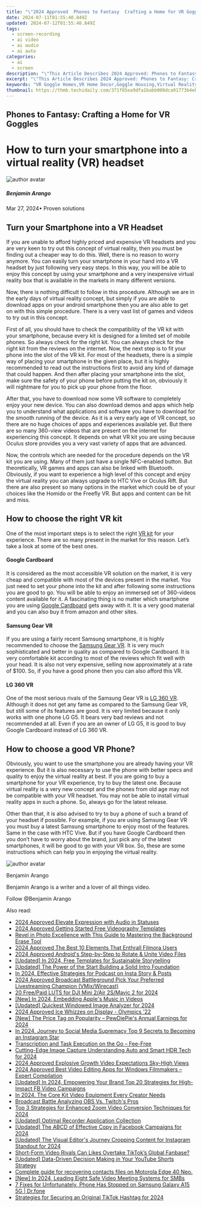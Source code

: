 ```yaml
---
title: "\"2024 Approved  Phones to Fantasy  Crafting a Home for VR Goggles\""
date: 2024-07-11T01:55:40.849Z
updated: 2024-07-12T01:55:40.849Z
tags: 
  - screen-recording
  - ai video
  - ai audio
  - ai auto
categories: 
  - ai
  - screen
description: "\"This Article Describes 2024 Approved: Phones to Fantasy: Crafting a Home for VR Goggles\""
excerpt: "\"This Article Describes 2024 Approved: Phones to Fantasy: Crafting a Home for VR Goggles\""
keywords: "VR Goggle Homes,VR Home Decor,Goggle Housing,Virtual Reality Setup,VR Accessory Space,Fantasy VR Design,VR Room Themes"
thumbnail: https://thmb.techidaily.com/371f85ea9dfa1babb000dca91773b4eb09149fff5b762b5c34efcbd5187b5306.jpg
---
```


## Phones to Fantasy: Crafting a Home for VR Goggles

# How to turn your smartphone into a virtual reality (VR) headset

![author avatar](https://images.wondershare.com/filmora/article-images/benjamin-arango-author.jpg)

##### Benjamin Arango

 Mar 27, 2024• Proven solutions

## Turn your Smartphone into a VR Headset

If you are unable to afford highly priced and expensive VR headsets and you are very keen to try out this concept of virtual reality, then you must be finding out a cheaper way to do this. Well, there is no reason to worry anymore. You can easily turn your smartphone in your hand into a VR headset by just following very easy steps. In this way, you will be able to enjoy this concept by using your smartphone and a very inexpensive virtual reality box that is available in the markets in many different versions.

Now, there is nothing difficult to follow in this procedure. Although we are in the early days of virtual reality concept, but simply if you are able to download apps on your android smartphone then you are also able to get on with this simple procedure. There is a very vast list of games and videos to try out in this concept.

First of all, you should have to check the compatibility of the VR kit with your smartphone, because every kit is designed for a limited set of mobile phones. So always check for the right kit. You can always check for the right kit from the reviews on the internet. Now, the next step is to fit your phone into the slot of the VR kit. For most of the headsets, there is a simple way of placing your smartphone in the given place, but it is highly recommended to read out the instructions first to avoid any kind of damage that could happen. And then after placing your smartphone into the slot, make sure the safety of your phone before putting the kit on, obviously it will nightmare for you to pick up your phone from the floor.

After that, you have to download now some VR software to completely enjoy your new device. You can also download demos and apps which help you to understand what applications and software you have to download for the smooth running of the device. As it is a very early age of VR concept, so there are no huge choices of apps and experiences available yet. But there are so many 360-view videos that are present on the internet for experiencing this concept. It depends on what VR kit you are using because Oculus store provides you a very vast variety of apps that are advanced.

Now, the controls which are needed for the procedure depends on the VR kit you are using. Many of them just have a single NFC-enabled button. But theoretically, VR games and apps can also be linked with Bluetooth. Obviously, if you want to experience a high level of this concept and enjoy the virtual reality you can always upgrade to HTC Vive or Oculus Rift. But there are also present so many options in the market which could be of your choices like the Homido or the Freefly VR. But apps and content can be hit and miss.

## How to choose the right VR kit

One of the most important steps is to select the right [VR kit](https://tools.techidaily.com/wondershare/filmora/download/) for your experience. There are so many present in the market for this reason. Let’s take a look at some of the best ones.

#### Google Cardboard

It is considered as the most accessible VR solution on the market, it is very cheap and compatible with most of the devices present in the market. You just need to set your phone into the kit and after following some instructions you are good to go. You will be able to enjoy an immersed set of 360-videos content available for it. A fascinating thing is no matter which smartphone you are using [Google Cardboard](https://tools.techidaily.com/wondershare/filmora/download/) gets away with it. It is a very good material and you can also buy it from amazon and other sites.

#### Samsung Gear VR

If you are using a fairly recent Samsung smartphone, it is highly recommended to choose the [Samsung Gear VR](https://tools.techidaily.com/wondershare/filmora/download/). It is very much sophisticated and better in quality as compared to Google Cardboard. It is very comfortable kit according to most of the reviews which fit well with your head. It is also not very expensive, selling now approximately at a rate of $100\. So, if you have a good phone then you can also afford this VR.

#### LG 360 VR

One of the most serious rivals of the Samsung Gear VR is [LG 360 VR](https://tools.techidaily.com/wondershare/filmora/download/). Although it does not get any fame as compared to the Samsung Gear VR, but still some of its features are good. It is very limited because it only works with one phone LG G5\. It bears very bad reviews and not recommended at all. Even if you are an owner of LG G5, it is good to buy Google Cardboard instead of LG 360 VR.

## How to choose a good VR Phone?

Obviously, you want to use the smartphone you are already having your VR experience. But it is also necessary to use the phone with better specs and quality to enjoy the virtual reality at best. If you are going to buy a smartphone for your VR experience, try to buy the latest one. Because virtual reality is a very new concept and the phones from old age may not be compatible with your VR headset. You may not be able to install virtual reality apps in such a phone. So, always go for the latest release.

Other than that, it is also advised to try to buy a phone of such a brand of your headset if possible. For example, if you are using Samsung Gear VR you must buy a latest Samsung smartphone to enjoy most of the features. Same in the case with HTC Vive. But if you have Google Cardboard then you don’t have to worry about the brand, just pick any of the latest smartphones, it will be good to go with your VR box. So, these are some instructions which can help you in enjoying the virtual reality.

![author avatar](https://images.wondershare.com/filmora/article-images/benjamin-arango-author.jpg)

Benjamin Arango

Benjamin Arango is a writer and a lover of all things video.

Follow @Benjamin Arango


<ins class="adsbygoogle"
     style="display:block"
     data-ad-format="autorelaxed"
     data-ad-client="ca-pub-7571918770474297"
     data-ad-slot="1223367746"></ins>



<ins class="adsbygoogle"
     style="display:block"
     data-ad-client="ca-pub-7571918770474297"
     data-ad-slot="8358498916"
     data-ad-format="auto"
     data-full-width-responsive="true"></ins>




<span class="atpl-alsoreadstyle">Also read:</span>
<div><ul>
<li><a href="https://article-posts.techidaily.com/2024-approved-elevate-expression-with-audio-in-statuses/"><u>2024 Approved  Elevate Expression with Audio in Statuses</u></a></li>
<li><a href="https://article-posts.techidaily.com/2024-approved-getting-started-free-videography-templates/"><u>2024 Approved  Getting Started  Free Videography Templates</u></a></li>
<li><a href="https://article-posts.techidaily.com/revel-in-photo-excellence-with-this-guide-to-mastering-the-background-erase-tool/"><u>Revel in Photo Excellence with This Guide to Mastering the Background Erase Tool</u></a></li>
<li><a href="https://article-posts.techidaily.com/2024-approved-the-best-10-elements-that-enthrall-filmora-users/"><u>2024 Approved  The Best 10 Elements That Enthrall Filmora Users</u></a></li>
<li><a href="https://article-posts.techidaily.com/2024-approved-androids-step-by-step-to-rotate-and-unite-video-files/"><u>2024 Approved  Android's Step-by-Step to Rotate & Unite Video Files</u></a></li>
<li><a href="https://article-posts.techidaily.com/updated-in-2024-free-templates-for-sustainable-storytelling/"><u>[Updated] In 2024, Free Templates for Sustainable Storytelling</u></a></li>
<li><a href="https://article-posts.techidaily.com/updated-the-power-of-the-start-building-a-solid-intro-foundation/"><u>[Updated] The Power of the Start  Building a Solid Intro Foundation</u></a></li>
<li><a href="https://article-posts.techidaily.com/in-2024-effective-strategies-for-podcast-on-insta-story-and-posts/"><u>In 2024, Effective Strategies for Podcast on Insta Story & Posts</u></a></li>
<li><a href="https://article-posts.techidaily.com/2024-approved-broadcast-battleground-pick-your-preferred-livestreaming-champion-vmixwirecast/"><u>2024 Approved  Broadcast Battleground  Pick Your Preferred Livestreaming Champion (VMix/Wirecast)</u></a></li>
<li><a href="https://article-posts.techidaily.com/20-freepaid-luts-for-dji-mini-2air-2smavic-2-for-2024/"><u>20 Free/Paid LUTS for DJI Mini 2/Air 2S/Mavic 2 for 2024</u></a></li>
<li><a href="https://article-posts.techidaily.com/new-in-2024-embedding-apples-music-in-videos/"><u>[New] In 2024, Embedding Apple's Music in Videos</u></a></li>
<li><a href="https://article-posts.techidaily.com/updated-quickest-windowed-image-analyzer-for-2024/"><u>[Updated] Quickest Windowed Image Analyzer for 2024</u></a></li>
<li><a href="https://article-posts.techidaily.com/2024-approved-ice-whizzes-on-display-olympics-22/"><u>2024 Approved  Ice Whizzes on Display - Olympics '22</u></a></li>
<li><a href="https://article-posts.techidaily.com/new-the-price-tag-on-popularity-pewdiepies-annual-earnings-for-2024/"><u>[New] The Price Tag on Popularity – PewDiePie's Annual Earnings for 2024</u></a></li>
<li><a href="https://article-posts.techidaily.com/in-2024-journey-to-social-media-supremacy-top-9-secrets-to-becoming-an-instagram-star/"><u>In 2024, Journey to Social Media Supremacy  Top 9 Secrets to Becoming an Instagram Star</u></a></li>
<li><a href="https://article-posts.techidaily.com/transcription-and-task-execution-on-the-go-fee-free/"><u>Transcription and Task Execution on the Go – Fee-Free</u></a></li>
<li><a href="https://article-posts.techidaily.com/cutting-edge-image-capture-understanding-auto-and-smart-hdr-tech-for-2024/"><u>Cutting-Edge Image Capture  Understanding Auto and Smart HDR Tech for 2024</u></a></li>
<li><a href="https://article-posts.techidaily.com/2024-approved-explosive-growth-video-expectations-sky-high-views/"><u>2024 Approved  Explosive Growth  Video Expectations Sky-High Views</u></a></li>
<li><a href="https://article-posts.techidaily.com/2024-approved-best-video-editing-apps-for-windows-filmmakers-expert-compilation/"><u>2024 Approved  Best Video Editing Apps for Windows Filmmakers – Expert Compilation</u></a></li>
<li><a href="https://facebook-videos.techidaily.com/updated-in-2024-empowering-your-brand-top-20-strategies-for-high-impact-fb-video-campaigns/"><u>[Updated] In 2024, Empowering Your Brand  Top 20 Strategies for High-Impact FB Video Campaigns</u></a></li>
<li><a href="https://youtube-help.techidaily.com/in-2024-the-core-kit-video-equipment-every-creator-needs/"><u>In 2024, The Core Kit  Video Equipment Every Creator Needs</u></a></li>
<li><a href="https://desktop-recording.techidaily.com/broadcast-battle-analyzing-obs-vs-twitchs-pros/"><u>Broadcast Battle  Analyzing OBS Vs. Twitch's Pros</u></a></li>
<li><a href="https://some-skills.techidaily.com/top-3-strategies-for-enhanced-zoom-video-conversion-techniques-for-2024/"><u>Top 3 Strategies for Enhanced Zoom Video Conversion Techniques for 2024</u></a></li>
<li><a href="https://screen-activity-recording.techidaily.com/updated-optimal-recorder-application-collection/"><u>[Updated] Optimal Recorder Application Collection</u></a></li>
<li><a href="https://facebook-video-files.techidaily.com/updated-the-abcd-of-effective-copy-in-facebook-campaigns-for-2024/"><u>[Updated] The ABCD of Effective Copy in Facebook Campaigns for 2024</u></a></li>
<li><a href="https://instagram-clips.techidaily.com/updated-the-visual-editors-journey-cropping-content-for-instagram-standout-for-2024/"><u>[Updated] The Visual Editor's Journey  Cropping Content for Instagram Standout for 2024</u></a></li>
<li><a href="https://tiktok-video-recordings.techidaily.com/short-form-video-rivals-can-likes-overtake-tiktoks-global-fanbase/"><u>Short-Form Video Rivals  Can Likes Overtake TikTok’s Global Fanbase?</u></a></li>
<li><a href="https://youtube-clips.techidaily.com/updated-data-driven-decision-making-in-your-youtube-shorts-strategy/"><u>[Updated] Data-Driven Decision Making in Your YouTube Shorts Strategy</u></a></li>
<li><a href="https://phone-solutions.techidaily.com/complete-guide-for-recovering-contacts-files-on-motorola-edge-40-neo-by-fonelab-android-recover-contacts/"><u>Complete guide for recovering contacts files on Motorola Edge 40 Neo.</u></a></li>
<li><a href="https://screen-sharing-recording.techidaily.com/new-in-2024-leading-eight-safe-video-meeting-systems-for-smbs/"><u>[New] In 2024, Leading Eight Safe Video Meeting Systems for SMBs</u></a></li>
<li><a href="https://howto.techidaily.com/7-fixes-for-unfortunately-phone-has-stopped-on-samsung-galaxy-a15-5g-drfone-by-drfone-fix-android-problems-fix-android-problems/"><u>7 Fixes for Unfortunately, Phone Has Stopped on Samsung Galaxy A15 5G | Dr.fone</u></a></li>
<li><a href="https://tiktok-videos.techidaily.com/strategies-for-securing-an-original-tiktok-hashtag-for-2024/"><u>Strategies for Securing an Original TikTok Hashtag for 2024</u></a></li>
</ul></div>
